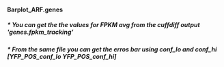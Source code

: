 #### Barplot_ARF.genes

##### * You can get the the values for FPKM avg from the cuffdiff output 'genes.fpkm_tracking'
##### * From the same file you can get the erros bar using conf_lo and conf_hi [YFP_POS_conf_lo	YFP_POS_conf_hi]
